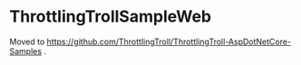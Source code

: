 # ThrottlingTrollSampleWeb

Moved to https://github.com/ThrottlingTroll/ThrottlingTroll-AspDotNetCore-Samples .